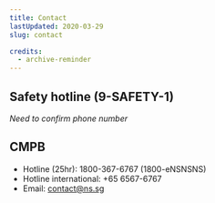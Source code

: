 ```yaml
---
title: Contact
lastUpdated: 2020-03-29
slug: contact

credits:
  - archive-reminder
---
```


## Safety hotline (9-SAFETY-1)
*Need to confirm phone number*

## CMPB
- Hotline (25hr): 1800-367-6767 (1800-eNSNSNS)
- Hotline international: +65 6567-6767
- Email: [contact@ns.sg](mailto:contact@ns.sg)